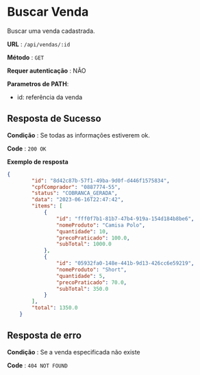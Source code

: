 # Buscar Venda

Buscar uma venda cadastrada.

**URL** : `/api/vendas/:id`

**Método** : `GET`

**Requer autenticação** : NÃO

**Parametros de PATH**:
* id: referência da venda

## Resposta de Sucesso

**Condição** : Se todas as informações estiverem ok.

**Code** : `200 OK`

**Exemplo de resposta**

```json
{
        "id": "8d42c87b-57f1-49ba-9d0f-d446f1575834",
        "cpfComprador": "0887774-55",
        "status": "COBRANCA_GERADA",
        "data": "2023-06-16T22:47:42",
        "items": [
            {
                "id": "fff0f7b1-81b7-47b4-919a-154d184b8be6",
                "nomeProduto": "Camisa Polo",
                "quantidade": 10,
                "precoPraticado": 100.0,
                "subTotal": 1000.0
            },
            {
                "id": "05932fa0-148e-441b-9d13-426cc6e59219",
                "nomeProduto": "Short",
                "quantidade": 5,
                "precoPraticado": 70.0,
                "subTotal": 350.0
            }
        ],
        "total": 1350.0
    }
```
## Resposta de erro

**Condição** : Se a venda especificada não existe

**Code** : `404 NOT FOUND`